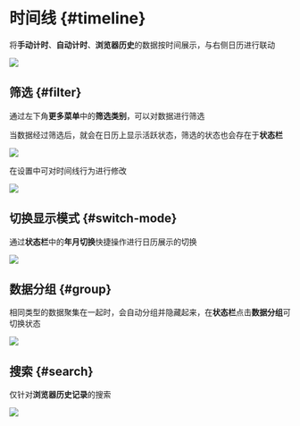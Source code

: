 # 时间线 {#timeline}

将**手动计时**、**自动计时**、**浏览器历史**的数据按时间展示，与右侧日历进行联动

![](https://cdn.jsdelivr.net/gh/shion-app/docs/src/public/assets/zh/timeline/timeline.png)


## 筛选 {#filter}

通过左下角**更多菜单**中的**筛选类别**，可以对数据进行筛选

当数据经过筛选后，就会在日历上显示活跃状态，筛选的状态也会存在于**状态栏**

![](https://cdn.jsdelivr.net/gh/shion-app/docs/src/public/assets/zh/timeline/filter.png)

在设置中可对时间线行为进行修改

![](https://cdn.jsdelivr.net/gh/shion-app/docs/src/public/assets/zh/timeline/behavior.png)


## 切换显示模式 {#switch-mode}

通过**状态栏**中的**年月切换**快捷操作进行日历展示的切换

![](https://cdn.jsdelivr.net/gh/shion-app/docs/src/public/assets/zh/timeline/switch-mode.png)

## 数据分组 {#group}

相同类型的数据聚集在一起时，会自动分组并隐藏起来，在**状态栏**点击**数据分组**可切换状态

![](https://cdn.jsdelivr.net/gh/shion-app/docs/src/public/assets/zh/timeline/group.png)


## 搜索 {#search}

仅针对**浏览器历史记录**的搜索

![](https://cdn.jsdelivr.net/gh/shion-app/docs/src/public/assets/zh/timeline/search.png)


